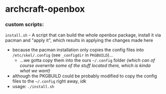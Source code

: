 # archcraft-openbox

### custom scripts:

`install.sh` - A script that can build the whole openbox package, install it via pacman and "apply it", which results in applying the changes made here
- because the pacman installation only copies the config files into `/etc/skel/.config` (see `_configdir` in `PKGBUILD`)...
    - ...we gotta copy them into the ours `~/.config` folder _(which can of course overwrite some of the stuff located there, which is kinda what we want)_
- although the PKGBUILD could be probably modified to copy the config files to the `~/.config` right away, _idk_
- usage: `./install.sh`
